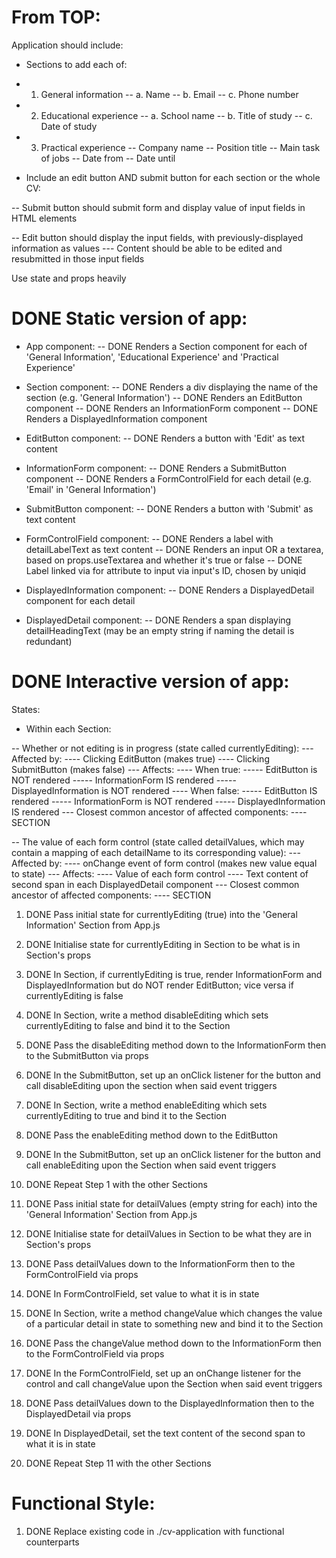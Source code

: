 # From TOP:

Application should include:

- Sections to add each of:

- 1. General information
-- a. Name
-- b. Email
-- c. Phone number

- 2. Educational experience
-- a. School name
-- b. Title of study
-- c. Date of study

- 3. Practical experience
-- Company name
-- Position title
-- Main task of jobs
-- Date from
-- Date until

- Include an edit button AND submit button for each section or the whole CV:

-- Submit button should submit form and display value of input fields in HTML elements

-- Edit button should display the input fields, with previously-displayed information as values
--- Content should be able to be edited and resubmitted in those input fields

Use state and props heavily

# DONE Static version of app:

- App component:
-- DONE Renders a Section component for each of 'General Information', 'Educational Experience' and 'Practical Experience'

- Section component:
-- DONE Renders a div displaying the name of the section (e.g. 'General Information')
-- DONE Renders an EditButton component
-- DONE Renders an InformationForm component
-- DONE Renders a DisplayedInformation component

- EditButton component:
-- DONE Renders a button with 'Edit' as text content

- InformationForm component:
-- DONE Renders a SubmitButton component
-- DONE Renders a FormControlField for each detail (e.g. 'Email' in 'General Information')

- SubmitButton component:
-- DONE Renders a button with 'Submit' as text content

- FormControlField component:
-- DONE Renders a label with detailLabelText as text content
-- DONE Renders an input OR a textarea, based on props.useTextarea and whether it's true or false
-- DONE Label linked via for attribute to input via input's ID, chosen by uniqid

- DisplayedInformation component:
-- DONE Renders a DisplayedDetail component for each detail

- DisplayedDetail component:
-- DONE Renders a span displaying detailHeadingText (may be an empty string if naming the detail is redundant)

# DONE Interactive version of app:

States:

- Within each Section:

-- Whether or not editing is in progress (state called currentlyEditing):
--- Affected by:
---- Clicking EditButton (makes true)
---- Clicking SubmitButton (makes false)
--- Affects:
---- When true:
----- EditButton is NOT rendered
----- InformationForm IS rendered
----- DisplayedInformation is NOT rendered
---- When false:
----- EditButton IS rendered
----- InformationForm is NOT rendered
----- DisplayedInformation IS rendered
--- Closest common ancestor of affected components:
---- SECTION

-- The value of each form control (state called detailValues, which may contain a mapping of each detailName to its corresponding value):
--- Affected by:
---- onChange event of form control (makes new value equal to state)
--- Affects:
---- Value of each form control
---- Text content of second span in each DisplayedDetail component
--- Closest common ancestor of affected components:
---- SECTION

1. DONE Pass initial state for currentlyEditing (true) into the 'General Information' Section from App.js
2. DONE Initialise state for currentlyEditing in Section to be what is in Section's props
3. DONE In Section, if currentlyEditing is true, render InformationForm and DisplayedInformation but do NOT render EditButton; vice versa if currentlyEditing is false

4. DONE In Section, write a method disableEditing which sets currentlyEditing to false and bind it to the Section
5. DONE Pass the disableEditing method down to the InformationForm then to the SubmitButton via props
6. DONE In the SubmitButton, set up an onClick listener for the button and call disableEditing upon the section when said event triggers

7. DONE In Section, write a method enableEditing which sets currentlyEditing to true and bind it to the Section
8. DONE Pass the enableEditing method down to the EditButton
9. DONE In the SubmitButton, set up an onClick listener for the button and call enableEditing upon the Section when said event triggers

10. DONE Repeat Step 1 with the other Sections

11. DONE Pass initial state for detailValues (empty string for each) into the 'General Information' Section from App.js
12. DONE Initialise state for detailValues in Section to be what they are in Section's props

13. DONE Pass detailValues down to the InformationForm then to the FormControlField via props
14. DONE In FormControlField, set value to what it is in state

15. DONE In Section, write a method changeValue which changes the value of a particular detail in state to something new and bind it to the Section
16. DONE Pass the changeValue method down to the InformationForm then to the FormControlField via props
17. DONE In the FormControlField, set up an onChange listener for the control and call changeValue upon the Section when said event triggers

18. DONE Pass detailValues down to the DisplayedInformation then to the DisplayedDetail via props
19. DONE In DisplayedDetail, set the text content of the second span to what it is in state

20. DONE Repeat Step 11 with the other Sections

# Functional Style:

1. DONE Replace existing code in ./cv-application with functional counterparts